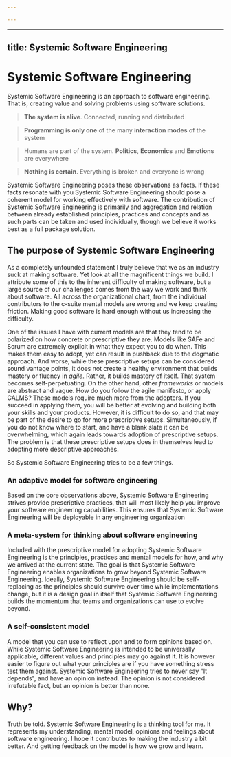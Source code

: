 ```yaml
---

---
```

---
title: Systemic Software Engineering
---
# Systemic Software Engineering

Systemic Software Engineering is an approach to software engineering. That is, creating value and solving problems using software solutions. 

> **The system is alive**. Connected, running and distributed

> **Programming is only one** of the many **interaction modes** of the system

> Humans are part of the system. **Politics**, **Economics** and **Emotions** are everywhere

> **Nothing is certain**. Everything is broken and everyone is wrong

Systemic Software Engineering poses these observations as facts. If these facts resonate with you Systemic Software Engineering should pose a coherent model for working effectively with software. The contribution of Systemic Software Engineering is primarily and aggregation and relation between already established principles, practices and concepts and as such parts can be taken and used individually, though we believe it works best as a full package solution.

## The purpose of Systemic Software Engineering

As a completely unfounded statement I truly believe that we as an industry suck at making software. Yet look at all the magnificent things we build. I attribute some of this to the inherent difficulty of making software, but a large source of our challenges comes from the way we work and think about software. All across the organizational chart, from the individual contributors to the c-suite mental models are wrong and we keep creating friction. Making good software is hard enough without us increasing the difficulty.

One of the issues I have with current models are that they tend to be polarized on how concrete or prescriptive they are. Models like SAFe and Scrum are extremely explicit in what they expect you to do when. This makes them easy to adopt, yet can result in pushback due to the dogmatic approach. And worse, while these prescriptive setups can be considered sound vantage points, it does not create a healthy environment that builds mastery or fluency in _agile_. Rather, it builds mastery of itself. That system becomes self-perpetuating. On the other hand, other _frameworks_ or models are abstract and vague. How do you follow the agile manifesto, or apply CALMS? These models require much more from the adopters. If you succeed in applying them, you will be better at evolving and building both your skills and your products. However, it is difficult to do so, and that may be part of the desire to go for more prescriptive setups. Simultaneously, if you do not know where to start, and have a blank slate it can be overwhelming, which again leads towards adoption of prescriptive setups. The problem is that these prescriptive setups does in themselves lead to adopting more descriptive approaches. 

So Systemic Software Engineering tries to be a few things.

### An adaptive model for software engineering

Based on the core observations above, Systemic Software Engineering strives provide prescriptive practices, that will most likely help you improve your software engineering capabilities. This ensures that Systemic Software Engineering will be deployable in any engineering organization

### A meta-system for thinking about software engineering

Included with the prescriptive model for adopting Systemic Software Engineering is the principles, practices and mental models for how, and why we arrived at the current state. The goal is that Systemic Software Engineering enables organizations to grow beyond Systemic Software Engineering. Ideally, Systemic Software Engineering should be self-replacing as the principles should survive over time while implementations change, but it is a design goal in itself that Systemic Software Engineering builds the momentum that teams and organizations can use to evolve beyond. 
### A self-consistent model

A model that you can use to reflect upon and to form opinions based on. While Systemic Software Engineering is intended to be universally applicable, different values and principles may go against it. It is however easier to figure out what your principles are if you have something stress test them against. Systemic Software Engineering tries to never say "It depends", and have an opinion instead. The opinion is not considered irrefutable fact, but an opinion is better than none.

## Why?

Truth be told. Systemic Software Engineering is a thinking tool for me. It represents my understanding, mental model, opinions and feelings about software engineering. I hope it contributes to making the industry a bit better. And getting feedback on the model is how we grow and learn.

